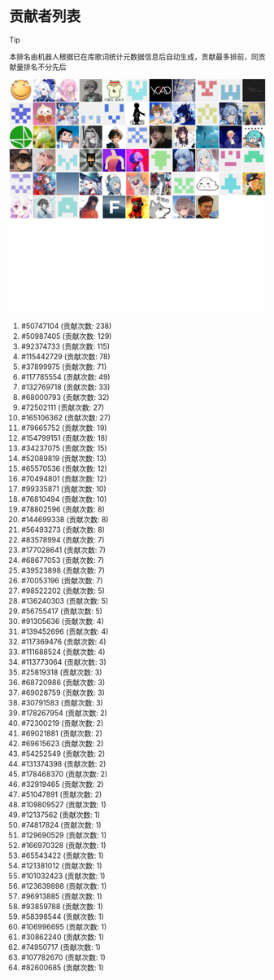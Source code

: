 # 贡献者列表

> [!TIP]
> 本排名由机器人根据已在库歌词统计元数据信息后自动生成，贡献最多排前，同贡献量排名不分先后

![贡献者头像画廊](./CONTRIBUTORS.svg)

1. #50747104 (贡献次数: 238)
2. #50987405 (贡献次数: 129)
3. #92374733 (贡献次数: 115)
4. #115442729 (贡献次数: 78)
5. #37899975 (贡献次数: 71)
6. #117785554 (贡献次数: 49)
7. #132769718 (贡献次数: 33)
8. #68000793 (贡献次数: 32)
9. #72502111 (贡献次数: 27)
10. #165106362 (贡献次数: 27)
11. #79665752 (贡献次数: 19)
12. #154799151 (贡献次数: 18)
13. #34237075 (贡献次数: 15)
14. #52089819 (贡献次数: 13)
15. #65570536 (贡献次数: 12)
16. #70494801 (贡献次数: 12)
17. #99335871 (贡献次数: 10)
18. #76810494 (贡献次数: 10)
19. #78802596 (贡献次数: 8)
20. #144699338 (贡献次数: 8)
21. #56493273 (贡献次数: 8)
22. #83578994 (贡献次数: 7)
23. #177028641 (贡献次数: 7)
24. #68677053 (贡献次数: 7)
25. #39523898 (贡献次数: 7)
26. #70053196 (贡献次数: 7)
27. #98522202 (贡献次数: 5)
28. #136240303 (贡献次数: 5)
29. #56755417 (贡献次数: 5)
30. #91305636 (贡献次数: 4)
31. #139452696 (贡献次数: 4)
32. #117369476 (贡献次数: 4)
33. #111688524 (贡献次数: 4)
34. #113773064 (贡献次数: 3)
35. #25819318 (贡献次数: 3)
36. #68720986 (贡献次数: 3)
37. #69028759 (贡献次数: 3)
38. #30791583 (贡献次数: 3)
39. #178267954 (贡献次数: 2)
40. #72300219 (贡献次数: 2)
41. #69021881 (贡献次数: 2)
42. #69615623 (贡献次数: 2)
43. #54252549 (贡献次数: 2)
44. #131374398 (贡献次数: 2)
45. #178468370 (贡献次数: 2)
46. #32919465 (贡献次数: 2)
47. #51047891 (贡献次数: 2)
48. #109809527 (贡献次数: 1)
49. #12137562 (贡献次数: 1)
50. #74817824 (贡献次数: 1)
51. #129690529 (贡献次数: 1)
52. #166970328 (贡献次数: 1)
53. #65543422 (贡献次数: 1)
54. #121381012 (贡献次数: 1)
55. #101032423 (贡献次数: 1)
56. #123639898 (贡献次数: 1)
57. #96913885 (贡献次数: 1)
58. #93859788 (贡献次数: 1)
59. #58398544 (贡献次数: 1)
60. #106996695 (贡献次数: 1)
61. #30862240 (贡献次数: 1)
62. #74950717 (贡献次数: 1)
63. #107782670 (贡献次数: 1)
64. #82600685 (贡献次数: 1)
